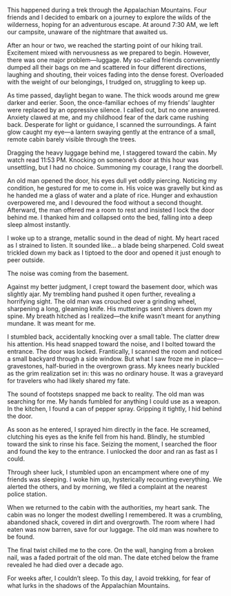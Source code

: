 
This happened during a trek through the Appalachian Mountains. Four friends and I decided to embark on a journey to explore the wilds of the wilderness, hoping for an adventurous escape. At around 7:30 AM, we left our campsite, unaware of the nightmare that awaited us.

After an hour or two, we reached the starting point of our hiking trail. Excitement mixed with nervousness as we prepared to begin. However, there was one major problem—luggage. My so-called friends conveniently dumped all their bags on me and scattered in four different directions, laughing and shouting, their voices fading into the dense forest. Overloaded with the weight of our belongings, I trudged on, struggling to keep up.

As time passed, daylight began to wane. The thick woods around me grew darker and eerier. Soon, the once-familiar echoes of my friends’ laughter were replaced by an oppressive silence. I called out, but no one answered. Anxiety clawed at me, and my childhood fear of the dark came rushing back. Desperate for light or guidance, I scanned the surroundings. A faint glow caught my eye—a lantern swaying gently at the entrance of a small, remote cabin barely visible through the trees.

Dragging the heavy luggage behind me, I staggered toward the cabin. My watch read 11:53 PM. Knocking on someone’s door at this hour was unsettling, but I had no choice. Summoning my courage, I rang the doorbell.

An old man opened the door, his eyes dull yet oddly piercing. Noticing my condition, he gestured for me to come in. His voice was gravelly but kind as he handed me a glass of water and a plate of rice. Hunger and exhaustion overpowered me, and I devoured the food without a second thought. Afterward, the man offered me a room to rest and insisted I lock the door behind me. I thanked him and collapsed onto the bed, falling into a deep sleep almost instantly.

I woke up to a strange, metallic sound in the dead of night. My heart raced as I strained to listen. It sounded like… a blade being sharpened. Cold sweat trickled down my back as I tiptoed to the door and opened it just enough to peer outside.

The noise was coming from the basement.

Against my better judgment, I crept toward the basement door, which was slightly ajar. My trembling hand pushed it open further, revealing a horrifying sight. The old man was crouched over a grinding wheel, sharpening a long, gleaming knife. His mutterings sent shivers down my spine. My breath hitched as I realized—the knife wasn’t meant for anything mundane. It was meant for me.

I stumbled back, accidentally knocking over a small table. The clatter drew his attention. His head snapped toward the noise, and I bolted toward the entrance. The door was locked. Frantically, I scanned the room and noticed a small backyard through a side window. But what I saw froze me in place—gravestones, half-buried in the overgrown grass. My knees nearly buckled as the grim realization set in: this was no ordinary house. It was a graveyard for travelers who had likely shared my fate.

The sound of footsteps snapped me back to reality. The old man was searching for me. My hands fumbled for anything I could use as a weapon. In the kitchen, I found a can of pepper spray. Gripping it tightly, I hid behind the door.

As soon as he entered, I sprayed him directly in the face. He screamed, clutching his eyes as the knife fell from his hand. Blindly, he stumbled toward the sink to rinse his face. Seizing the moment, I searched the floor and found the key to the entrance. I unlocked the door and ran as fast as I could.

Through sheer luck, I stumbled upon an encampment where one of my friends was sleeping. I woke him up, hysterically recounting everything. We alerted the others, and by morning, we filed a complaint at the nearest police station.

When we returned to the cabin with the authorities, my heart sank. The cabin was no longer the modest dwelling I remembered. It was a crumbling, abandoned shack, covered in dirt and overgrowth. The room where I had eaten was now barren, save for our luggage. The old man was nowhere to be found.

The final twist chilled me to the core. On the wall, hanging from a broken nail, was a faded portrait of the old man. The date etched below the frame revealed he had died over a decade ago.

For weeks after, I couldn’t sleep. To this day, I avoid trekking, for fear of what lurks in the shadows of the Appalachian Mountains.


